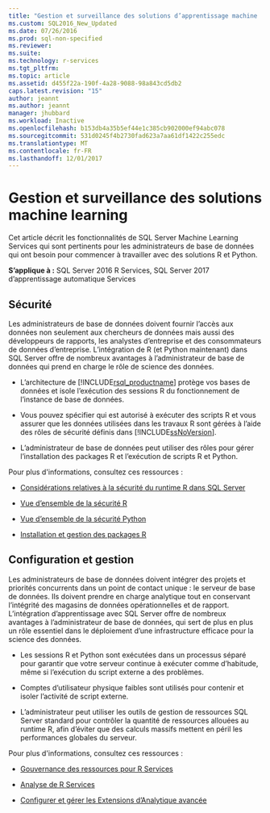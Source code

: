 ```yaml
---
title: "Gestion et surveillance des solutions d’apprentissage machine | Documents Microsoft"
ms.custom: SQL2016_New_Updated
ms.date: 07/26/2016
ms.prod: sql-non-specified
ms.reviewer: 
ms.suite: 
ms.technology: r-services
ms.tgt_pltfrm: 
ms.topic: article
ms.assetid: d455f22a-190f-4a28-9088-98a843cd5db2
caps.latest.revision: "15"
author: jeannt
ms.author: jeannt
manager: jhubbard
ms.workload: Inactive
ms.openlocfilehash: b153db4a35b5ef44e1c385cb902000ef94abc078
ms.sourcegitcommit: 531d0245f4b2730fad623a7aa61df1422c255edc
ms.translationtype: MT
ms.contentlocale: fr-FR
ms.lasthandoff: 12/01/2017
---
```

# <a name="managing-and-monitoring-machine-learning-solutions"></a>Gestion et surveillance des solutions machine learning

Cet article décrit les fonctionnalités de SQL Server Machine Learning Services qui sont pertinents pour les administrateurs de base de données qui ont besoin pour commencer à travailler avec des solutions R et Python.

**S’applique à :** SQL Server 2016 R Services, SQL Server 2017 d’apprentissage automatique Services

## <a name="security"></a>Sécurité

Les administrateurs de base de données doivent fournir l’accès aux données non seulement aux chercheurs de données mais aussi des développeurs de rapports, les analystes d’entreprise et des consommateurs de données d’entreprise. L’intégration de R (et Python maintenant) dans SQL Server offre de nombreux avantages à l’administrateur de base de données qui prend en charge le rôle de science des données.

+ L’architecture de [!INCLUDE[rsql_productname](../../includes/rsql-productname-md.md)] protège vos bases de données et isole l’exécution des sessions R du fonctionnement de l’instance de base de données.

+ Vous pouvez spécifier qui est autorisé à exécuter des scripts R et vous assurer que les données utilisées dans les travaux R sont gérées à l’aide des rôles de sécurité définis dans [!INCLUDE[ssNoVersion](../../includes/ssnoversion-md.md)].

+ L’administrateur de base de données peut utiliser des rôles pour gérer l’installation des packages R et l’exécution de scripts R et Python.

Pour plus d'informations, consultez ces ressources :

+ [Considérations relatives à la sécurité du runtime R dans SQL Server](../../advanced-analytics/r/security-considerations-for-the-r-runtime-in-sql-server.md)

+ [Vue d’ensemble de la sécurité R](../r/security-overview-sql-server-r.md)

+ [Vue d’ensemble de la sécurité Python](../python/security-overview-sql-server-python-services.md)

+ [Installation et gestion des packages R](../../advanced-analytics/r-services/installing-and-managing-r-packages.md)

## <a name="configuration-and-management"></a>Configuration et gestion

Les administrateurs de base de données doivent intégrer des projets et priorités concurrents dans un point de contact unique : le serveur de base de données. Ils doivent prendre en charge analytique tout en conservant l’intégrité des magasins de données opérationnelles et de rapport. L’intégration d’apprentissage avec SQL Server offre de nombreux avantages à l’administrateur de base de données, qui sert de plus en plus un rôle essentiel dans le déploiement d’une infrastructure efficace pour la science des données.

+ Les sessions R et Python sont exécutées dans un processus séparé pour garantir que votre serveur continue à exécuter comme d’habitude, même si l’exécution du script externe a des problèmes.

+ Comptes d’utilisateur physique faibles sont utilisés pour contenir et isoler l’activité de script externe.

+ L’administrateur peut utiliser les outils de gestion de ressources SQL Server standard pour contrôler la quantité de ressources allouées au runtime R, afin d’éviter que des calculs massifs mettent en péril les performances globales du serveur.

Pour plus d'informations, consultez ces ressources :

+ [Gouvernance des ressources pour R Services](../r/resource-governance-for-r-services.md)

+ [Analyse de R Services](../r/monitoring-r-services.md)

+ [Configurer et gérer les Extensions d’Analytique avancée](../r/configure-and-manage-advanced-analytics-extensions.md)
